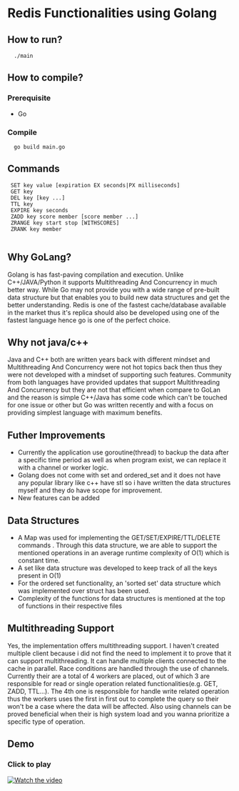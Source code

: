 # Redis Functionalities using Golang

## How to run?

```
  ./main
```

## How to compile?

### Prerequisite
- Go

### Compile

```
  go build main.go
```

## Commands
```
 SET key value [expiration EX seconds|PX milliseconds]
 GET key
 DEL key [key ...]
 TTL key
 EXPIRE key seconds
 ZADD key score member [score member ...]
 ZRANGE key start stop [WITHSCORES]
 ZRANK key member
 
```

## Why GoLang?

Golang is has fast-paving compilation and execution. Unlike C++/JAVA/Python it supports Multithreading And Concurrency in much better way. While Go may not provide you with a wide range of pre-built data structure but that enables you to build new data structures and get the better understanding.
Redis is one of the fastest cache/database available in the market thus it's replica should also be developed using one of the fastest language hence go is one of the perfect choice.

## Why not java/c++

Java and C++ both are written years back with different mindset and Multithreading And Concurrency were not hot topics back then thus they were not developed with a mindset of supporting such features. Community from both languages have provided updates that support Multithreading And Concurrency but they are not that efficient when compare to GoLan and the reason is simple C++/Java has some code which can't be touched for one issue or other but Go was written recently and with a focus on providing simplest language with maximum benefits.

## Futher Improvements

- Currently the application use goroutine(thread) to backup the data after a specific time period as well as when program exist, we can replace it with a channel or worker logic.
- Golang does not come with set and ordered_set and it does not have any popular library like c++ have stl so i have written the data structures myself and they do have scope for improvement.
- New features can be added

## Data Structures

- A Map was used for implementing the GET/SET/EXPIRE/TTL/DELETE commands . Through this data structure, we are able to support the mentioned operations in an average runtime complexity of O(1) which is constant time.
- A set like data structure was developed to keep track of all the keys present in O(1)
- For the ordered set functionality, an 'sorted set' data structure which was implemented over struct has been used.
- Complexity of the functions for data structures is mentioned at the top of functions in their respective files


## Multithreading Support

Yes, the implementation offers multithreading support. 
I haven't created multiple client because i did not find the need to implement it to prove that it can support multithreading.
It can handle multiple clients connected to the cache in parallel. Race conditions are handled through the use of channels.
Currently their are a total of 4 workers are placed, out of which 3 are responsible for read or single operation related functionalities(e.g. GET, ZADD, TTL...). The 4th one is responsible for handle write related operation thus the workers uses the first in first out to complete the query so their won't be a case where the data will be affected.
Also using channels can be proved beneficial when their is high system load and you wanna prioritize a specific type of operation. 

## Demo
### Click to play
[![Watch the video](https://i.ibb.co/30BfspP/Screenshot-from-2020-04-21-07-18-36.png)](https://www.loom.com/share/6b1acc97401149e498d19dc1678637f6)
